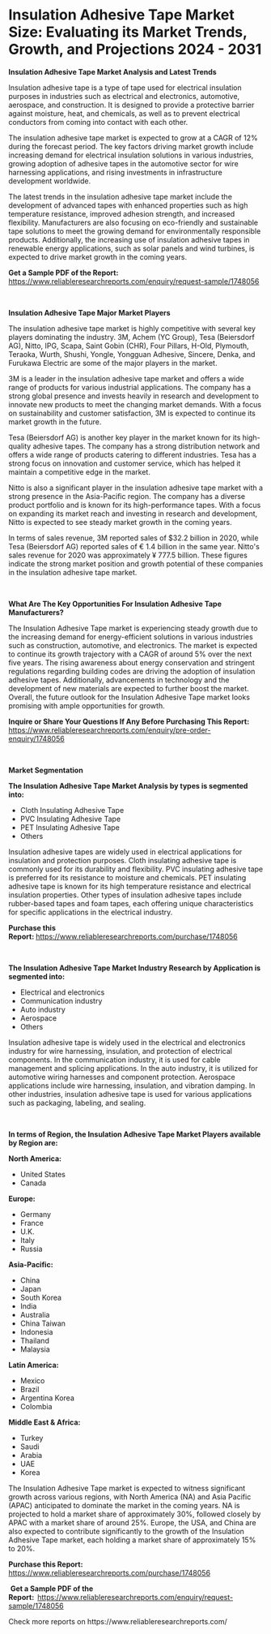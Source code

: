 <p><h1>Insulation Adhesive Tape Market Size: Evaluating its Market Trends, Growth, and Projections 2024 - 2031</h1></p><p><strong>Insulation Adhesive Tape Market Analysis and Latest Trends</strong></p>
<p><p>Insulation adhesive tape is a type of tape used for electrical insulation purposes in industries such as electrical and electronics, automotive, aerospace, and construction. It is designed to provide a protective barrier against moisture, heat, and chemicals, as well as to prevent electrical conductors from coming into contact with each other.</p><p>The insulation adhesive tape market is expected to grow at a CAGR of 12% during the forecast period. The key factors driving market growth include increasing demand for electrical insulation solutions in various industries, growing adoption of adhesive tapes in the automotive sector for wire harnessing applications, and rising investments in infrastructure development worldwide.</p><p>The latest trends in the insulation adhesive tape market include the development of advanced tapes with enhanced properties such as high temperature resistance, improved adhesion strength, and increased flexibility. Manufacturers are also focusing on eco-friendly and sustainable tape solutions to meet the growing demand for environmentally responsible products. Additionally, the increasing use of insulation adhesive tapes in renewable energy applications, such as solar panels and wind turbines, is expected to drive market growth in the coming years.</p></p>
<p><strong>Get a Sample PDF of the Report:&nbsp;</strong> <a href="https://www.reliableresearchreports.com/enquiry/request-sample/1748056">https://www.reliableresearchreports.com/enquiry/request-sample/1748056</a></p>
<p>&nbsp;</p>
<p><strong>Insulation Adhesive Tape Major Market Players</strong></p>
<p><p>The insulation adhesive tape market is highly competitive with several key players dominating the industry. 3M, Achem (YC Group), Tesa (Beiersdorf AG), Nitto, IPG, Scapa, Saint Gobin (CHR), Four Pillars, H-Old, Plymouth, Teraoka, Wurth, Shushi, Yongle, Yongguan Adhesive, Sincere, Denka, and Furukawa Electric are some of the major players in the market.</p><p>3M is a leader in the insulation adhesive tape market and offers a wide range of products for various industrial applications. The company has a strong global presence and invests heavily in research and development to innovate new products to meet the changing market demands. With a focus on sustainability and customer satisfaction, 3M is expected to continue its market growth in the future.</p><p>Tesa (Beiersdorf AG) is another key player in the market known for its high-quality adhesive tapes. The company has a strong distribution network and offers a wide range of products catering to different industries. Tesa has a strong focus on innovation and customer service, which has helped it maintain a competitive edge in the market.</p><p>Nitto is also a significant player in the insulation adhesive tape market with a strong presence in the Asia-Pacific region. The company has a diverse product portfolio and is known for its high-performance tapes. With a focus on expanding its market reach and investing in research and development, Nitto is expected to see steady market growth in the coming years.</p><p>In terms of sales revenue, 3M reported sales of $32.2 billion in 2020, while Tesa (Beiersdorf AG) reported sales of € 1.4 billion in the same year. Nitto's sales revenue for 2020 was approximately ¥ 777.5 billion. These figures indicate the strong market position and growth potential of these companies in the insulation adhesive tape market.</p></p>
<p>&nbsp;</p>
<p><strong>What Are The Key Opportunities For Insulation Adhesive Tape Manufacturers?</strong></p>
<p><p>The Insulation Adhesive Tape market is experiencing steady growth due to the increasing demand for energy-efficient solutions in various industries such as construction, automotive, and electronics. The market is expected to continue its growth trajectory with a CAGR of around 5% over the next five years. The rising awareness about energy conservation and stringent regulations regarding building codes are driving the adoption of insulation adhesive tapes. Additionally, advancements in technology and the development of new materials are expected to further boost the market. Overall, the future outlook for the Insulation Adhesive Tape market looks promising with ample opportunities for growth.</p></p>
<p><strong>Inquire or Share Your Questions If Any Before Purchasing This Report:</strong> <a href="https://www.reliableresearchreports.com/enquiry/pre-order-enquiry/1748056">https://www.reliableresearchreports.com/enquiry/pre-order-enquiry/1748056</a></p>
<p>&nbsp;</p>
<p><strong>Market Segmentation</strong></p>
<p><strong>The Insulation Adhesive Tape Market Analysis by types is segmented into:</strong></p>
<p><ul><li>Cloth Insulating Adhesive Tape</li><li>PVC Insulating Adhesive Tape</li><li>PET Insulating Adhesive Tape</li><li>Others</li></ul></p>
<p><p>Insulation adhesive tapes are widely used in electrical applications for insulation and protection purposes. Cloth insulating adhesive tape is commonly used for its durability and flexibility. PVC insulating adhesive tape is preferred for its resistance to moisture and chemicals. PET insulating adhesive tape is known for its high temperature resistance and electrical insulation properties. Other types of insulation adhesive tapes include rubber-based tapes and foam tapes, each offering unique characteristics for specific applications in the electrical industry.</p></p>
<p><strong>Purchase this Report:&nbsp;</strong><a href="https://www.reliableresearchreports.com/purchase/1748056">https://www.reliableresearchreports.com/purchase/1748056</a></p>
<p>&nbsp;</p>
<p><strong>The Insulation Adhesive Tape Market Industry Research by Application is segmented into:</strong></p>
<p><ul><li>Electrical and electronics</li><li>Communication industry</li><li>Auto industry</li><li>Aerospace</li><li>Others</li></ul></p>
<p><p>Insulation adhesive tape is widely used in the electrical and electronics industry for wire harnessing, insulation, and protection of electrical components. In the communication industry, it is used for cable management and splicing applications. In the auto industry, it is utilized for automotive wiring harnesses and component protection. Aerospace applications include wire harnessing, insulation, and vibration damping. In other industries, insulation adhesive tape is used for various applications such as packaging, labeling, and sealing.</p></p>
<p>&nbsp;</p>
<p><strong>In terms of Region, the Insulation Adhesive Tape Market Players available by Region are:</strong></p>
<p>
    <p> <strong> North America: </strong>
        <ul>
            <li>United States</li>
            <li>Canada</li>
        </ul>
        </p> 
    <p> <strong> Europe: </strong>
        <ul>
            <li>Germany</li>
            <li>France</li>
            <li>U.K.</li>
            <li>Italy</li>
            <li>Russia</li>
        </ul>
        </p> 
    <p> <strong> Asia-Pacific: </strong>
        <ul>
            <li>China</li>
            <li>Japan</li>
            <li>South Korea</li>
            <li>India</li>
            <li>Australia</li>
            <li>China Taiwan</li>
            <li>Indonesia</li>
            <li>Thailand</li>
            <li>Malaysia</li>
        </ul>
        </p> 
    <p> <strong> Latin America: </strong>
        <ul>
            <li>Mexico</li>
            <li>Brazil</li>
            <li>Argentina Korea</li>
            <li>Colombia</li>
        </ul>
        </p> 
    <p> <strong> Middle East & Africa: </strong>
        <ul>
            <li>Turkey</li>
            <li>Saudi</li>
            <li>Arabia</li>
            <li>UAE</li>
            <li>Korea</li>
        </ul>
    </p>
    </p>
<p><p>The Insulation Adhesive Tape market is expected to witness significant growth across various regions, with North America (NA) and Asia Pacific (APAC) anticipated to dominate the market in the coming years. NA is projected to hold a market share of approximately 30%, followed closely by APAC with a market share of around 25%. Europe, the USA, and China are also expected to contribute significantly to the growth of the Insulation Adhesive Tape market, each holding a market share of approximately 15% to 20%.</p></p>
<p><strong>Purchase this Report: </strong><a href="https://www.reliableresearchreports.com/purchase/1748056">https://www.reliableresearchreports.com/purchase/1748056</a></p>
<p>&nbsp;<strong>Get a Sample PDF of the Report:&nbsp;&nbsp;</strong><a href="https://www.reliableresearchreports.com/enquiry/request-sample/1748056">https://www.reliableresearchreports.com/enquiry/request-sample/1748056</a></p>
<p><strong></strong></p>
<p>Check more reports on https://www.reliableresearchreports.com/</p>